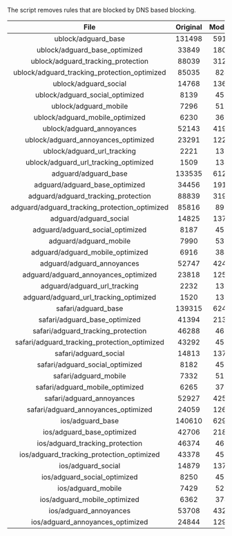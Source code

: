 The script removes rules that are blocked by DNS based blocking.


| File | Original | Modified |
|:----:|:-----:|:-----:|
| ublock/adguard_base | 131498 | 59157 |
| ublock/adguard_base_optimized | 33849 | 18075 |
| ublock/adguard_tracking_protection | 88039 | 31220 |
| ublock/adguard_tracking_protection_optimized | 85035 | 8245 |
| ublock/adguard_social | 14768 | 13694 |
| ublock/adguard_social_optimized | 8139 | 4538 |
| ublock/adguard_mobile | 7296 | 5137 |
| ublock/adguard_mobile_optimized | 6230 | 3668 |
| ublock/adguard_annoyances | 52143 | 41954 |
| ublock/adguard_annoyances_optimized | 23291 | 12258 |
| ublock/adguard_url_tracking | 2221 | 1351 |
| ublock/adguard_url_tracking_optimized | 1509 | 1348 |
| adguard/adguard_base | 133535 | 61233 |
| adguard/adguard_base_optimized | 34456 | 19108 |
| adguard/adguard_tracking_protection | 88839 | 31961 |
| adguard/adguard_tracking_protection_optimized | 85816 | 8970 |
| adguard/adguard_social | 14825 | 13755 |
| adguard/adguard_social_optimized | 8187 | 4585 |
| adguard/adguard_mobile | 7990 | 5321 |
| adguard/adguard_mobile_optimized | 6916 | 3845 |
| adguard/adguard_annoyances | 52747 | 42471 |
| adguard/adguard_annoyances_optimized | 23818 | 12544 |
| adguard/adguard_url_tracking | 2232 | 1360 |
| adguard/adguard_url_tracking_optimized | 1520 | 1357 |
| safari/adguard_base | 139315 | 62448 |
| safari/adguard_base_optimized | 41394 | 21391 |
| safari/adguard_tracking_protection | 46288 | 4656 |
| safari/adguard_tracking_protection_optimized | 43292 | 4506 |
| safari/adguard_social | 14813 | 13738 |
| safari/adguard_social_optimized | 8182 | 4571 |
| safari/adguard_mobile | 7332 | 5178 |
| safari/adguard_mobile_optimized | 6265 | 3703 |
| safari/adguard_annoyances | 52927 | 42572 |
| safari/adguard_annoyances_optimized | 24059 | 12621 |
| ios/adguard_base | 140610 | 62956 |
| ios/adguard_base_optimized | 42706 | 21896 |
| ios/adguard_tracking_protection | 46374 | 4666 |
| ios/adguard_tracking_protection_optimized | 43378 | 4516 |
| ios/adguard_social | 14879 | 13777 |
| ios/adguard_social_optimized | 8250 | 4592 |
| ios/adguard_mobile | 7429 | 5223 |
| ios/adguard_mobile_optimized | 6362 | 3745 |
| ios/adguard_annoyances | 53708 | 43238 |
| ios/adguard_annoyances_optimized | 24844 | 12948 |